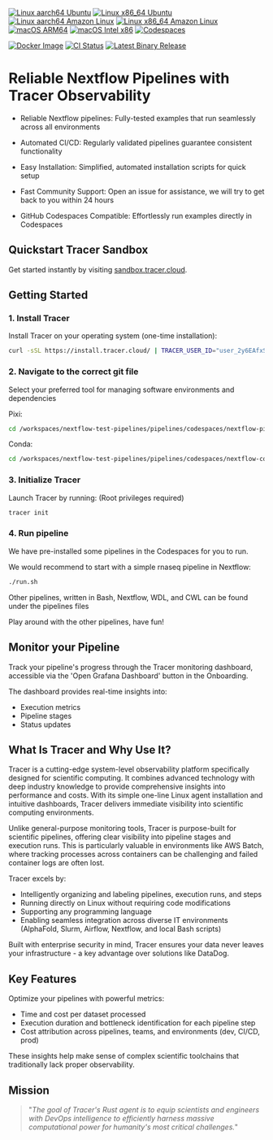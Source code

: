 [![Linux aarch64 Ubuntu](https://img.shields.io/github/actions/workflow/status/Tracer-Cloud/nextflow-test-pipelines/linux-aarch64-ubuntu.yml?branch=main&label=linux-aarch64-ubuntu&logo=linux)](https://github.com/Tracer-Cloud/nextflow-test-pipelines/actions/workflows/linux-aarch64-ubuntu.yml) [![Linux x86_64 Ubuntu](https://img.shields.io/github/actions/workflow/status/Tracer-Cloud/nextflow-test-pipelines/linux-x86_64-ubuntu.yml?branch=main&label=linux-x86_64-ubuntu&logo=linux)](https://github.com/Tracer-Cloud/nextflow-test-pipelines/actions/workflows/linux-x86_64-ubuntu.yml) [![Linux aarch64 Amazon Linux](https://img.shields.io/github/actions/workflow/status/Tracer-Cloud/nextflow-test-pipelines/linux-aarch64-amazon-lin.yml?branch=main&label=linux-aarch64-amazon&logo=linux)](https://github.com/Tracer-Cloud/nextflow-test-pipelines/actions/workflows/linux-aarch64-amazon-lin.yml) [![Linux x86_64 Amazon Linux](https://img.shields.io/github/actions/workflow/status/Tracer-Cloud/nextflow-test-pipelines/linux-x86-amazon-lin.yml?branch=main&label=linux-x86_64-amazon&logo=linux)](https://github.com/Tracer-Cloud/nextflow-test-pipelines/actions/workflows/linux-x86-amazon-lin.yml) [![macOS ARM64](https://img.shields.io/github/actions/workflow/status/Tracer-Cloud/nextflow-test-pipelines/macos-arm64.yml?branch=main&label=macos-arm64&logo=apple)](https://github.com/Tracer-Cloud/nextflow-test-pipelines/actions/workflows/macos-arm64.yml) [![macOS Intel x86](https://img.shields.io/github/actions/workflow/status/Tracer-Cloud/nextflow-test-pipelines/macos-intel-x86.yml?branch=main&label=macos-intel-x86&logo=apple)](https://github.com/Tracer-Cloud/nextflow-test-pipelines/actions/workflows/macos-intel-x86.yml) [![Codespaces](https://img.shields.io/github/actions/workflow/status/Tracer-Cloud/nextflow-test-pipelines/codespaces.yml?branch=main&label=codespaces&logo=github)](https://github.com/Tracer-Cloud/nextflow-test-pipelines/actions/workflows/codespaces.yml)


[![Docker Image](https://img.shields.io/docker/pulls/tracercloud/tracer?logo=docker&logoColor=white)](https://hub.docker.com/r/tracercloud/tracer) [![CI Status](https://img.shields.io/github/actions/workflow/status/Tracer-Cloud/nextflow-test-pipelines/docker-build-push.yml?branch=main&label=docker-build&logo=docker)](https://github.com/Tracer-Cloud/nextflow-test-pipelines/actions/workflows/docker-build-push.yml) [![Latest Binary Release](https://img.shields.io/github/v/release/Tracer-Cloud/tracer-client?logo=github&logoColor=white)](https://github.com/Tracer-Cloud/tracer-client/releases)


# Reliable Nextflow Pipelines with Tracer Observability

- Reliable Nextflow pipelines: Fully-tested examples that run seamlessly across all environments

- Automated CI/CD: Regularly validated pipelines guarantee consistent functionality

- Easy Installation: Simplified, automated installation scripts for quick setup

- Fast Community Support: Open an issue for assistance, we will try to get back to you within 24 hours

- GitHub Codespaces Compatible: Effortlessly run examples directly in Codespaces 



## Quickstart Tracer Sandbox

Get started instantly by visiting [sandbox.tracer.cloud](https://sandbox.tracer.cloud/).

## Getting Started

### 1. Install Tracer

Install Tracer on your operating system (one-time installation):

```bash
curl -sSL https://install.tracer.cloud/ | TRACER_USER_ID="user_2y6EAfxS4kv5mMtFKNrxRm2ZFf5" bash -s && source ~/.bashrc && source ~/.zshrc
```

### 2. Navigate to the correct git file

Select your preferred tool for managing software environments and dependencies


Pixi: 
```bash
cd /workspaces/nextflow-test-pipelines/pipelines/codespaces/nextflow-pixi
```

Conda:
```bash
cd /workspaces/nextflow-test-pipelines/pipelines/codespaces/nextflow-conda
```

### 3. Initialize Tracer

Launch Tracer by running: (Root privileges required)

```bash
tracer init
```

### 4. Run pipeline
We have pre-installed some pipelines in the Codespaces for you to run.

We would recommend to start with a simple rnaseq pipeline in Nextflow:
```bash
./run.sh
```
Other pipelines, written in Bash, Nextflow, WDL, and CWL can be found under the pipelines files

Play around with the other pipelines, have fun!


## Monitor your Pipeline

Track your pipeline's progress through the Tracer monitoring dashboard, accessible via the 'Open Grafana Dashboard' button in the Onboarding.

The dashboard provides real-time insights into:

- Execution metrics
- Pipeline stages
- Status updates

## What Is Tracer and Why Use It?

Tracer is a cutting-edge system-level observability platform specifically designed for scientific computing. It combines advanced technology with deep industry knowledge to provide comprehensive insights into performance and costs. With its simple one-line Linux agent installation and intuitive dashboards, Tracer delivers immediate visibility into scientific computing environments.

Unlike general-purpose monitoring tools, Tracer is purpose-built for scientific pipelines, offering clear visibility into pipeline stages and execution runs. This is particularly valuable in environments like AWS Batch, where tracking processes across containers can be challenging and failed container logs are often lost.

Tracer excels by:

- Intelligently organizing and labeling pipelines, execution runs, and steps
- Running directly on Linux without requiring code modifications
- Supporting any programming language
- Enabling seamless integration across diverse IT environments (AlphaFold, Slurm, Airflow, Nextflow, and local Bash scripts)

Built with enterprise security in mind, Tracer ensures your data never leaves your infrastructure - a key advantage over solutions like DataDog.

## Key Features

Optimize your pipelines with powerful metrics:

- Time and cost per dataset processed
- Execution duration and bottleneck identification for each pipeline step
- Cost attribution across pipelines, teams, and environments (dev, CI/CD, prod)

These insights help make sense of complex scientific toolchains that traditionally lack proper observability.

## Mission

> "_The goal of Tracer's Rust agent is to equip scientists and engineers with DevOps intelligence to efficiently harness massive computational power for humanity's most critical challenges._"

